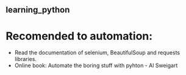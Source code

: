 ## learning_python
 
# Recomended to automation:
- Read the documentation of selenium, BeautifulSoup and requests libraries.
- Online book: Automate the boring stuff with pyhton - Al Sweigart